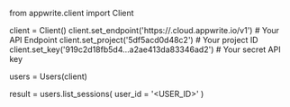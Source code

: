 from appwrite.client import Client

client = Client()
client.set_endpoint('https://<REGION>.cloud.appwrite.io/v1') # Your API Endpoint
client.set_project('5df5acd0d48c2') # Your project ID
client.set_key('919c2d18fb5d4...a2ae413da83346ad2') # Your secret API key

users = Users(client)

result = users.list_sessions(
    user_id = '<USER_ID>'
)
